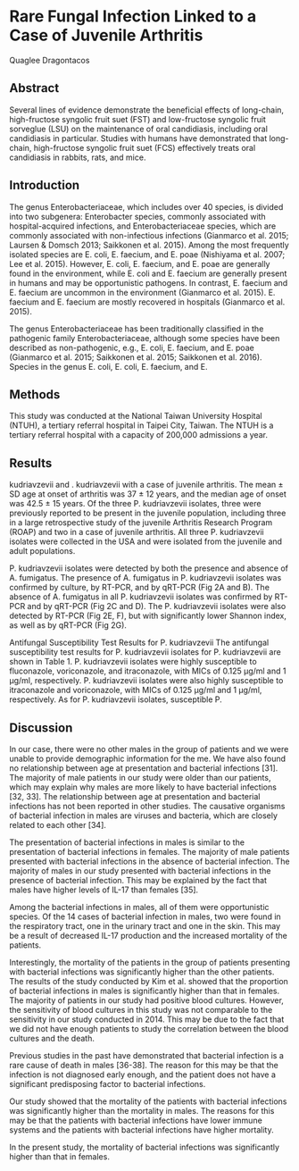 # Rare Fungal Infection Linked to a Case of Juvenile Arthritis
Quaglee Dragontacos


## Abstract
Several lines of evidence demonstrate the beneficial effects of long-chain, high-fructose syngolic fruit suet (FST) and low-fructose syngolic fruit sorveglue (LSU) on the maintenance of oral candidiasis, including oral candidiasis in particular. Studies with humans have demonstrated that long-chain, high-fructose syngolic fruit suet (FCS) effectively treats oral candidiasis in rabbits, rats, and mice.


## Introduction
The genus Enterobacteriaceae, which includes over 40 species, is divided into two subgenera: Enterobacter species, commonly associated with hospital-acquired infections, and Enterobacteriaceae species, which are commonly associated with non-infectious infections (Gianmarco et al. 2015; Laursen & Domsch 2013; Saikkonen et al. 2015). Among the most frequently isolated species are E. coli, E. faecium, and E. poae (Nishiyama et al. 2007; Lee et al. 2015). However, E. coli, E. faecium, and E. poae are generally found in the environment, while E. coli and E. faecium are generally present in humans and may be opportunistic pathogens. In contrast, E. faecium and E. faecium are uncommon in the environment (Gianmarco et al. 2015). E. faecium and E. faecium are mostly recovered in hospitals (Gianmarco et al. 2015).

The genus Enterobacteriaceae has been traditionally classified in the pathogenic family Enterobacteriaceae, although some species have been described as non-pathogenic, e.g., E. coli, E. faecium, and E. poae (Gianmarco et al. 2015; Saikkonen et al. 2015; Saikkonen et al. 2016). Species in the genus E. coli, E. coli, E. faecium, and E.


## Methods
This study was conducted at the National Taiwan University Hospital (NTUH), a tertiary referral hospital in Taipei City, Taiwan. The NTUH is a tertiary referral hospital with a capacity of 200,000 admissions a year.


## Results
kudriavzevii and . kudriavzevii with a case of juvenile arthritis. The mean ± SD age at onset of arthritis was 37 ± 12 years, and the median age of onset was 42.5 ± 15 years. Of the three P. kudriavzevii isolates, three were previously reported to be present in the juvenile population, including three in a large retrospective study of the juvenile Arthritis Research Program (ROAP) and two in a case of juvenile arthritis. All three P. kudriavzevii isolates were collected in the USA and were isolated from the juvenile and adult populations.

P. kudriavzevii isolates were detected by both the presence and absence of A. fumigatus. The presence of A. fumigatus in P. kudriavzevii isolates was confirmed by culture, by RT-PCR, and by qRT-PCR (Fig 2A and B). The absence of A. fumigatus in all P. kudriavzevii isolates was confirmed by RT-PCR and by qRT-PCR (Fig 2C and D). The P. kudriavzevii isolates were also detected by RT-PCR (Fig 2E, F), but with significantly lower Shannon index, as well as by qRT-PCR (Fig 2G).

Antifungal Susceptibility Test Results for P. kudriavzevii
The antifungal susceptibility test results for P. kudriavzevii isolates for P. kudriavzevii are shown in Table 1. P. kudriavzevii isolates were highly susceptible to fluconazole, voriconazole, and itraconazole, with MICs of 0.125 µg/ml and 1 µg/ml, respectively. P. kudriavzevii isolates were also highly susceptible to itraconazole and voriconazole, with MICs of 0.125 µg/ml and 1 µg/ml, respectively. As for P. kudriavzevii isolates, susceptible P.


## Discussion
In our case, there were no other males in the group of patients and we were unable to provide demographic information for the me. We have also found no relationship between age at presentation and bacterial infections [31]. The majority of male patients in our study were older than our patients, which may explain why males are more likely to have bacterial infections [32, 33]. The relationship between age at presentation and bacterial infections has not been reported in other studies. The causative organisms of bacterial infection in males are viruses and bacteria, which are closely related to each other [34].

The presentation of bacterial infections in males is similar to the presentation of bacterial infections in females. The majority of male patients presented with bacterial infections in the absence of bacterial infection. The majority of males in our study presented with bacterial infections in the presence of bacterial infection. This may be explained by the fact that males have higher levels of IL-17 than females [35].

Among the bacterial infections in males, all of them were opportunistic species. Of the 14 cases of bacterial infection in males, two were found in the respiratory tract, one in the urinary tract and one in the skin. This may be a result of decreased IL-17 production and the increased mortality of the patients.

Interestingly, the mortality of the patients in the group of patients presenting with bacterial infections was significantly higher than the other patients. The results of the study conducted by Kim et al. showed that the proportion of bacterial infections in males is significantly higher than that in females. The majority of patients in our study had positive blood cultures. However, the sensitivity of blood cultures in this study was not comparable to the sensitivity in our study conducted in 2014. This may be due to the fact that we did not have enough patients to study the correlation between the blood cultures and the death.

Previous studies in the past have demonstrated that bacterial infection is a rare cause of death in males [36-38]. The reason for this may be that the infection is not diagnosed early enough, and the patient does not have a significant predisposing factor to bacterial infections.

Our study showed that the mortality of the patients with bacterial infections was significantly higher than the mortality in males. The reasons for this may be that the patients with bacterial infections have lower immune systems and the patients with bacterial infections have higher mortality.

In the present study, the mortality of bacterial infections was significantly higher than that in females.
